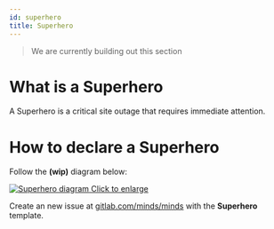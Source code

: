 ```yaml
---
id: superhero
title: Superhero
---
```


> We are currently building out this section

# What is a Superhero

A Superhero is a critical site outage that requires immediate attention.

# How to declare a Superhero

Follow the **(wip)** diagram below:

[![Superhero diagram](assets/superhero.png "Diagram of Minds Superhero")
Click to enlarge](assets/superhero.png)

Create an new issue at [gitlab.com/minds/minds](gitlab.com/minds/minds) with the **Superhero** template.
